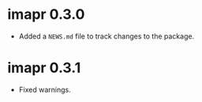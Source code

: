 # imapr 0.3.0

* Added a `NEWS.md` file to track changes to the package.

# imapr 0.3.1

* Fixed warnings.


